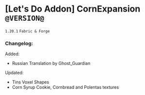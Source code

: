 # [Let's Do Addon] CornExpansion `@VERSION@`
`1.20.1` `Fabric & Forge`
### Changelog:

Added:
* Russian Translation by Ghost_Guardian

Updated:
* Tins Voxel Shapes
* Corn Syrup Cookie, Cornbread and Polentas textures
